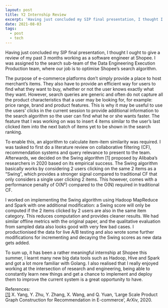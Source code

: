 ```yaml
---
layout: post
title: Y2 Internship Review
excerpt: 'Having just concluded my SIP final presentation, I thought I ought to give a review of my past 3 months working as a software engineer at Shopee.'
date: 2021-08-03
tags:
  - post
  - tech
---
```


Having just concluded my SIP final presentation, I thought I ought to give a review of my past 3 months working as a software engineer at Shopee. I was assigned to the search sub-team of the Data Engineering Execution Production team, where our job is to optimise Shopee’s search algorithm.

The purpose of e-commerce platforms don’t simply provide a place to host merchant’s items. They also have to provide an efficient way for users to find what they want to buy, whether or not the user knows exactly what they want. However, search queries are generic and often do not capture all the product characteristics that a user may be looking for, for example: price range, brand and product features. This is why it may be useful to use the users’ clicks in the current session to provide additional information to the search algorithm so the user can find what he or she wants faster. The feature that I was working on was to insert 4 items similar to the user’s last clicked item into the next batch of items yet to be shown in the search ranking.

To enable this, an algorithm to calculate item-item similarity was required. I was tasked to first do a literature review on collaborative filtering (CF), recommendation systems and query relevance to present to the team. Afterwards, we decided on the Swing algorithm [1] proposed by Alibaba’s researchers in 2020 based on its empirical success. The Swing algorithm basically works by considering 2 users clicking on the same 2 items as a “Swing”, which provides a stronger signal compared to traditional CF that only considers a single user clicking 2 items. This however, comes with a performance penalty of O(N²) compared to the O(N) required in traditional CF.

I worked on implementing the Swing algorithm using Hadoop MapReduce and Spark with one additional modification: a Swing score will only be computed if the 2 items clicked by 2 users are also in the same item category. This reduces computation and provides cleaner results. We had similar offline metrics with the original paper, and the qualitative evaluation from sampled data also looks good with very few bad cases. I productionised the data for live A/B testing and also wrote some further modifications for incrementing and decaying the Swing scores as new data gets added.

To sum up, it has been a rather meaningful internship at Shopee this summer, I learnt many new big data tools such as Hadoop, Hive and Spark and got a lot more familiar with Golang. I also realised that I really enjoyed working at the intersection of research and engineering, being able to constantly learn new things and get a chance to implement and deploy them to improve the current system is a great opportunity to have.

References:
<br>
[[1]](https://arxiv.org/abs/2010.05525) X. Yang, Y. Zhu, Y. Zhang, X. Wang, and Q. Yuan, ‘Large Scale Product Graph Construction for Recommendation in E-commerce’, ArXiv, 2020.
